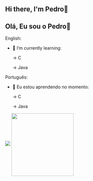 ## Hi there, I'm Pedro👋
## Olá, Eu sou o Pedro👋



English:

- 🌱 I’m currently learning:

  -> C
  
  -> Java
  

Português:

- 🌱 Eu estou aprendendo no momento:
  
  -> C
  
  -> Java


<picture>
  <source
    srcset="https://github-readme-stats.vercel.app/api?username=PedroBarão&show_icons=true&theme=dark"
    media="(prefers-color-scheme: dark)"
  />
  <source
    srcset="https://github-readme-stats.vercel.app/api?username=PedroBarão&show_icons=true"
    media="(prefers-color-scheme: light), (prefers-color-scheme: no-preference)"
  />
  <img src="https://github-readme-stats.vercel.app/api?username=PedroBarão&show_icons=true" />
  <a href="https://github.com/anuraghazra/convoychat">
  <img height=200 align="center" src="https://github-readme-stats.vercel.app/api/top-langs?username=anuraghazra&layout=compact&langs_count=8&card_width=320" />
</a>
</picture>

